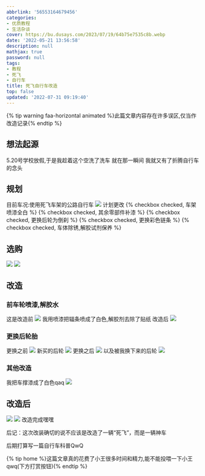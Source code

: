 ```yaml
---
abbrlink: '56553164679456'
categories:
- 优质教程
- 生活杂谈
cover: https://bu.dusays.com/2023/07/19/64b75e7535c8b.webp
date: '2022-05-21 13:56:58'
description: null
mathjax: true
password: null
tags:
- 教程
- 死飞
- 自行车
title: 死飞自行车改造
top: false
updated: '2022-07-31 09:19:40'
---
```

{% tip warning faa-horizontal animated %}此篇文章内容存在许多误区,仅当作改造记录{% endtip %}

## 想法起源

5.20号学校放假,于是我趁着这个空洗了洗车
就在那一瞬间
我就又有了折腾自行车的念头

## 规划

目前车况:使用死飞车架的公路自行车
![](https://bu.dusays.com/2023/07/19/64b7eb5fcf78c.webp)
计划更改
{% checkbox checked, 车架喷漆全白 %}
{% checkbox checked, 其余零部件补漆 %}
{% checkbox checked, 更换后轮为倒刹 %}
{% checkbox checked, 更换彩色链条 %}
{% checkbox checked, 车体除锈,解胶试剂保养 %}

## 选购

![](https://bu.dusays.com/2023/07/19/64b7eb7fc340c.webp)
![](https://bu.dusays.com/2023/07/19/64b7eb9066ee0.webp)

## 改造

### 前车轮喷漆,解胶水

这是改造前
![](https://bu.dusays.com/2023/07/20/64b91c954edc4.webp)
我用喷漆把辐条喷成了白色,解胶剂去除了贴纸
改造后
![](https://bu.dusays.com/2023/07/20/64b91ca0d34a3.webp)

### 更换后轮胎

更换之前
![](https://bu.dusays.com/2023/07/21/64b95d1f6a176.webp)
新买的后轮
![](https://bu.dusays.com/2023/07/21/64b95d32176f3.webp)
更换之后
![](https://bu.dusays.com/2023/07/21/64b95d40512fe.webp)
以及被我换下来的后轮
![](https://bu.dusays.com/2023/07/21/64b95d53e5ef9.webp)

### 其他改造

我把车撑漆成了白色qaq
![](https://bu.dusays.com/2023/07/21/64b95d655676e.webp)

## 改造后

![](https://bu.dusays.com/2023/07/21/64b95d7329038.webp)
![](https://bu.dusays.com/2023/07/21/64b95d83f14a8.webp)
改造完成嘿嘿

后记：这次改装确切的说不应该是改造了一辆“死飞”，而是一辆神车

后期打算写一篇自行车科普QwQ


{% tip home %}这篇文章真的花费了小王很多时间和精力,能不能投喂一下小王qwq(下方打赏按钮){% endtip %}